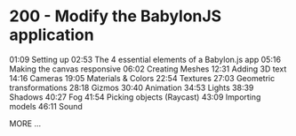 # 200 - Modify the BabylonJS application

01:09 Setting up
02:53 The 4 essential elements of a Babylon.js app
05:16 Making the canvas responsive
06:02 Creating Meshes
12:31 Adding 3D text
14:16 Cameras
19:05 Materials & Colors
22:54 Textures
27:03 Geometric transformations
28:18 Gizmos
30:40 Animation
34:53 Lights
38:39 Shadows
40:27 Fog
41:54 Picking objects (Raycast)
43:09 Importing models
46:11 Sound

MORE ...